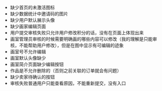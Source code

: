 * 缺少首页的未激活图标
* 缺少数据统计中邀请码的图片
* 缺少用户默认展示头像
* 缺少画家编辑页面
* 用户提交审核失败只允许用户修改积分的话，没有在页面上体现出来
* 画室管理员审核的时候需要明确画的哪些内容可以修改（我的理解是只能审核，不能帮助用户修改），但是在图中显示有可编辑的迹象
* 画室号不允许编辑
* 画室默认头像缺少
* 画室简介页面缺少编辑按钮
* 作品是不允许删除的（否则之前关联的订单就会有问题）
* 缺少卖家待确认的按钮
* 审核失败普通用户只能查看原因，不能重新提交，没有入口